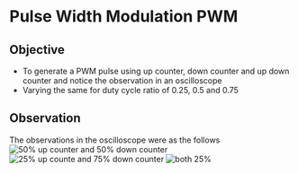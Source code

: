 # Pulse Width Modulation PWM 

## Objective 
- To generate a PWM pulse using up counter, down counter and up down counter and notice the observation in an oscilloscope 
- Varying the same for duty cycle ratio of 0.25, 0.5 and 0.75

## Observation 

The observations in the oscilloscope were as the follows 
![50% up counter and 50% down counter](https://github.com/DharaneedaranKS/EE369_Embedded_System/blob/main/Lab%207/50%25%20updown.jpeg)
![25% up counte and 75% down counter](https://github.com/DharaneedaranKS/EE369_Embedded_System/blob/main/Lab%207/25%25%20up%2075%25%20down.jpeg)
![both 25%](https://github.com/DharaneedaranKS/EE369_Embedded_System/blob/main/Lab%207/25%25%20both.jpeg)

